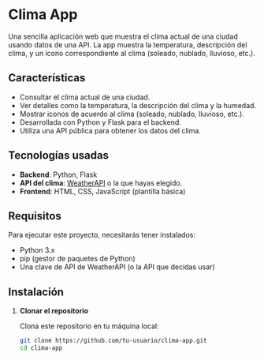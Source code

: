 # Clima App

Una sencilla aplicación web que muestra el clima actual de una ciudad usando datos de una API. La app muestra la temperatura, descripción del clima, y un icono correspondiente al clima (soleado, nublado, lluvioso, etc.).

## Características

- Consultar el clima actual de una ciudad.
- Ver detalles como la temperatura, la descripción del clima y la humedad.
- Mostrar iconos de acuerdo al clima (soleado, nublado, lluvioso, etc.).
- Desarrollada con Python y Flask para el backend.
- Utiliza una API pública para obtener los datos del clima.

## Tecnologías usadas

- **Backend**: Python, Flask
- **API del clima**: [WeatherAPI](https://www.weatherapi.com/) o la que hayas elegido.
- **Frontend**: HTML, CSS, JavaScript (plantilla básica)

## Requisitos

Para ejecutar este proyecto, necesitarás tener instalados:

- Python 3.x
- pip (gestor de paquetes de Python)
- Una clave de API de WeatherAPI (o la API que decidas usar)

## Instalación

1. **Clonar el repositorio**

   Clona este repositorio en tu máquina local:
   ```bash
   git clone https://github.com/tu-usuario/clima-app.git
   cd clima-app
